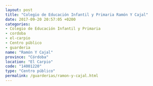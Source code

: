 ```yaml
---
layout: post
title: "Colegio de Educación Infantil y Primaria Ramón Y Cajal"
date: 2017-09-20 20:57:05 +0200
categories:
- Colegio de Educación Infantil y Primaria
- cordoba
- el-carpio
- Centro público
- guarderia
name: "Ramón Y Cajal"
province: "Córdoba"
location: "El Carpio"
code: "14001220"
type: "Centro público"
permalink: /guarderias/ramon-y-cajal.html
---
```

